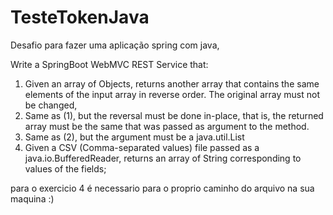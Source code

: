 # TesteTokenJava
Desafio para fazer uma aplicação spring com java,


Write a SpringBoot WebMVC REST Service that:
1. Given an array of Objects, returns another array that contains the same elements of the input array in reverse 
order. The original array must not be changed,
2. Same as (1), but the reversal must be done in-place, that is, the returned array must be the same that was passed 
as argument to the method.
3. Same as (2), but the argument must be a java.util.List
4. Given a CSV (Comma-separated values) file passed as a java.io.BufferedReader, returns an array of String 
corresponding to values of the fields;

para o exercicio 4 é necessario para o proprio caminho do arquivo na sua maquina :)
